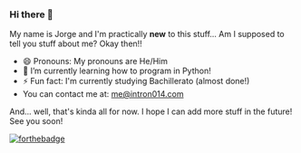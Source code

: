 ### Hi there 👋
My name is Jorge and I'm practically **new** to this stuff... Am I supposed to tell you stuff about me? Okay then!!

- 😄 Pronouns: My pronouns are He/Him
- 🌱 I’m currently learning how to program in Python!
- ⚡ Fun fact: I'm currently studying Bachillerato (almost done!)
- You can contact me at: me@intron014.com

And... well, that's kinda all for now. I hope I can add more stuff in the future!
See you soon!

[![forthebadge](https://forthebadge.com/images/badges/powered-by-oxygen.svg)](https://forthebadge.com)